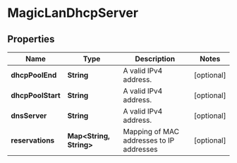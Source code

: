 

# MagicLanDhcpServer


## Properties

| Name | Type | Description | Notes |
|------------ | ------------- | ------------- | -------------|
|**dhcpPoolEnd** | **String** | A valid IPv4 address. |  [optional] |
|**dhcpPoolStart** | **String** | A valid IPv4 address. |  [optional] |
|**dnsServer** | **String** | A valid IPv4 address. |  [optional] |
|**reservations** | **Map&lt;String, String&gt;** | Mapping of MAC addresses to IP addresses |  [optional] |



